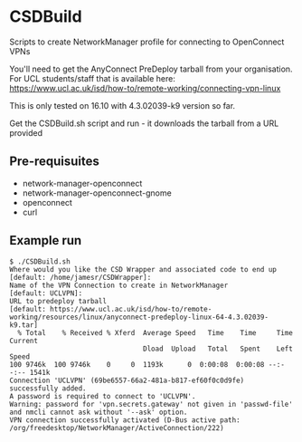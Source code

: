 # CSDBuild
Scripts to create NetworkManager profile for connecting to OpenConnect VPNs

You'll need to get the AnyConnect PreDeploy tarball from your organisation. For UCL students/staff that is available here: 
https://www.ucl.ac.uk/isd/how-to/remote-working/connecting-vpn-linux

This is only tested on 16.10 with 4.3.02039-k9 version so far.

Get the CSDBuild.sh script and run - it downloads the tarball from a URL provided

## Pre-requisuites
* network-manager-openconnect
* network-manager-openconnect-gnome
* openconnect
* curl

## Example run
```
$ ./CSDBuild.sh
Where would you like the CSD Wrapper and associated code to end up
[default: /home/jamesr/CSDWrapper]: 
Name of the VPN Connection to create in NetworkManager
[default: UCLVPN]: 
URL to predeploy tarball
[default: https://www.ucl.ac.uk/isd/how-to/remote-working/resources/linux/anyconnect-predeploy-linux-64-4.3.02039-k9.tar] 
  % Total    % Received % Xferd  Average Speed   Time    Time     Time  Current
                                 Dload  Upload   Total   Spent    Left  Speed
100 9746k  100 9746k    0     0  1193k      0  0:00:08  0:00:08 --:--:-- 1541k
Connection 'UCLVPN' (69be6557-66a2-481a-b817-ef60f0c0d9fe) successfully added.
A password is required to connect to 'UCLVPN'.
Warning: password for 'vpn.secrets.gateway' not given in 'passwd-file' and nmcli cannot ask without '--ask' option.
VPN connection successfully activated (D-Bus active path: /org/freedesktop/NetworkManager/ActiveConnection/222)
```
